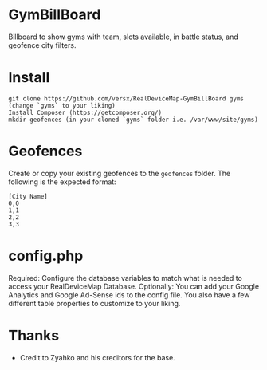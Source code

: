 # GymBillBoard  
Billboard to show gyms with team, slots available, in battle status, and geofence city filters.  

# Install  
```  
git clone https://github.com/versx/RealDeviceMap-GymBillBoard gyms (change `gyms` to your liking)  
Install Composer (https://getcomposer.org/)  
mkdir geofences (in your cloned `gyms` folder i.e. /var/www/site/gyms)  
```

# Geofences  
Create or copy your existing geofences to the `geofences` folder. The following is the expected format:   
```
[City Name]  
0,0  
1,1  
2,2  
3,3  
```

# config.php  
Required: Configure the database variables to match what is needed to access your RealDeviceMap Database. 
Optionally: You can add your Google Analytics and Google Ad-Sense ids to the config file. You also have a few different table properties to customize to your liking.  

# Thanks  
- Credit to Zyahko and his creditors for the base.  

